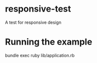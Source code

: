 responsive-test
===============

A test for responsive design

Running the example
======

bundle exec ruby lib/application.rb
